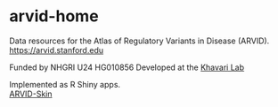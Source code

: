 # arvid-home
Data resources for the Atlas of Regulatory Variants in Disease (ARVID).   
https://arvid.stanford.edu  

Funded by NHGRI U24 HG010856
Developed at the [Khavari Lab](https://khavarilab.stanford.edu)

Implemented as R Shiny apps.  
[ARVID-Skin](https://github.com/khavarilab/arvid-skin)
